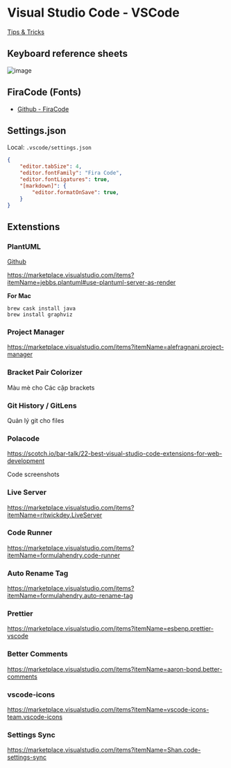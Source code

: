 # Visual Studio Code - VSCode 

[Tips & Tricks](https://code.visualstudio.com/docs/getstarted/tips-and-tricks)

## Keyboard reference sheets

![image](https://code.visualstudio.com/assets/docs/getstarted/tips-and-tricks/KeyboardReferenceSheet.png)

## FiraCode (Fonts)
- [Github - FiraCode](https://github.com/tonsky/FiraCode)


## Settings.json

Local: `.vscode/settings.json`

```json
{
    "editor.tabSize": 4,
    "editor.fontFamily": "Fira Code",
    "editor.fontLigatures": true,
    "[markdown]": {
        "editor.formatOnSave": true,
    }
}
```

## Extenstions 

### PlantUML 

[Github](https://github.com/RicardoNiepel/C4-PlantUML)

https://marketplace.visualstudio.com/items?itemName=jebbs.plantuml#use-plantuml-server-as-render

**For Mac**

```
brew cask install java
brew install graphviz
```

### Project Manager
https://marketplace.visualstudio.com/items?itemName=alefragnani.project-manager

### Bracket Pair Colorizer
Màu mè cho Các cặp brackets

### Git History / GitLens
Quản lý git cho files

### Polacode
https://scotch.io/bar-talk/22-best-visual-studio-code-extensions-for-web-development

Code screenshots

### Live Server
https://marketplace.visualstudio.com/items?itemName=ritwickdey.LiveServer

### Code Runner
https://marketplace.visualstudio.com/items?itemName=formulahendry.code-runner

### Auto Rename Tag
https://marketplace.visualstudio.com/items?itemName=formulahendry.auto-rename-tag


### Prettier
https://marketplace.visualstudio.com/items?itemName=esbenp.prettier-vscode

### Better Comments
https://marketplace.visualstudio.com/items?itemName=aaron-bond.better-comments

### vscode-icons
https://marketplace.visualstudio.com/items?itemName=vscode-icons-team.vscode-icons

### Settings Sync
https://marketplace.visualstudio.com/items?itemName=Shan.code-settings-sync
